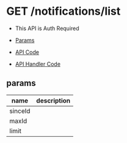 # GET /notifications/list

- This API is Auth Required

- [Params](#params)
- [API Code](/src/endpoints/notifications/list.js)
- [API Handler Code](/src/handlers/web/notifications/list.js)

## params


name|description
---|---
sinceId|
maxId|
limit|
